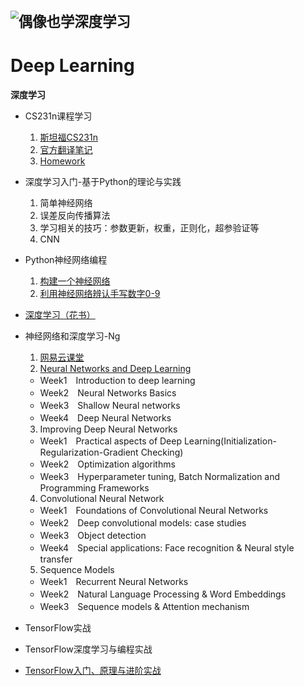# <img src="E:\Deep_Learning\DeepLearning-花书双语\偶像也学深度学习.jpg" alt="偶像也学深度学习" style="zoom: 80%;" />

# Deep Learning

**深度学习**

* CS231n课程学习  
   1. [斯坦福CS231n](https://study.163.com/course/introduction/1003223001.htm)
   2. [官方翻译笔记](https://github.com/librauee/DeepLearning/tree/master/CS231_Documentary)
   3. [Homework](https://github.com/librauee/DeepLearning/tree/master/CS231_Assignment)
   
* 深度学习入门-基于Python的理论与实践
   1. 简单神经网络
   2. 误差反向传播算法
   3. 学习相关的技巧：参数更新，权重，正则化，超参验证等
   4. CNN
   
* Python神经网络编程
   1. [构建一个神经网络](https://github.com/librauee/DeepLearning/blob/master/neural_network.py)
   2. [利用神经网络辨认手写数字0-9](https://github.com/librauee/DeepLearning/blob/master/handwritten_recognition.py)

* [深度学习（花书）](https://github.com/exacity/deeplearningbook-chinese)

* 神经网络和深度学习-Ng
    1. [网易云课堂](https://mooc.study.163.com/learn/2001281002)
    2. [Neural Networks and Deep Learning](https://github.com/librauee/DeepLearning/tree/master/Ng_homework)
    * Week1　Introduction to deep learning
    * Week2　Neural Networks Basics
    * Week3　Shallow Neural networks
    * Week4　Deep Neural Networks

    3. Improving Deep Neural Networks
    * Week1　Practical aspects of Deep Learning(Initialization-Regularization-Gradient Checking)
    * Week2　Optimization algorithms
    * Week3　Hyperparameter tuning, Batch Normalization and Programming Frameworks

    4. Convolutional Neural Network
    * Week1　Foundations of Convolutional Neural Networks
    * Week2　Deep convolutional models: case studies
    * Week3　Object detection
    * Week4　Special applications: Face recognition & Neural style transfer

    5. Sequence Models
    * Week1　Recurrent Neural Networks
    * Week2　Natural Language Processing & Word Embeddings
    * Week3　Sequence models & Attention mechanism
* TensorFlow实战

* TensorFlow深度学习与编程实战

* [TensorFlow入门、原理与进阶实战](https://github.com/librauee/DeepLearning/tree/master/tensorflow_learning)

